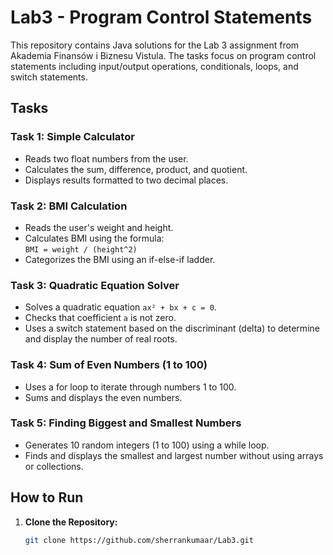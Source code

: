 # Lab3 - Program Control Statements

This repository contains Java solutions for the Lab 3 assignment from Akademia Finansów i Biznesu Vistula. The tasks focus on program control statements including input/output operations, conditionals, loops, and switch statements.

## Tasks

### Task 1: Simple Calculator
- Reads two float numbers from the user.
- Calculates the sum, difference, product, and quotient.
- Displays results formatted to two decimal places.

### Task 2: BMI Calculation
- Reads the user's weight and height.
- Calculates BMI using the formula:  
  `BMI = weight / (height^2)`
- Categorizes the BMI using an if-else-if ladder.

### Task 3: Quadratic Equation Solver
- Solves a quadratic equation `ax² + bx + c = 0`.
- Checks that coefficient `a` is not zero.
- Uses a switch statement based on the discriminant (delta) to determine and display the number of real roots.

### Task 4: Sum of Even Numbers (1 to 100)
- Uses a for loop to iterate through numbers 1 to 100.
- Sums and displays the even numbers.

### Task 5: Finding Biggest and Smallest Numbers
- Generates 10 random integers (1 to 100) using a while loop.
- Finds and displays the smallest and largest number without using arrays or collections.

## How to Run

1. **Clone the Repository:**
   ```bash
   git clone https://github.com/sherrankumaar/Lab3.git
